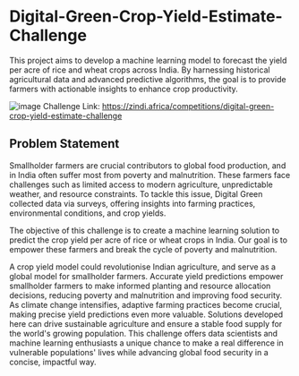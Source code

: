 # Digital-Green-Crop-Yield-Estimate-Challenge
This project aims to develop a machine learning model to forecast the yield per acre of rice and wheat crops across India. By harnessing historical agricultural data and advanced predictive algorithms, the goal is to provide farmers with actionable insights to enhance crop productivity. 

![image](https://github.com/user-attachments/assets/c9daaffe-79f9-4fb8-a2cc-16a904b8ba07)
Challenge Link: https://zindi.africa/competitions/digital-green-crop-yield-estimate-challenge

## Problem Statement
Smallholder farmers are crucial contributors to global food production, and in India often suffer most from poverty and malnutrition. These farmers face challenges such as limited access to modern agriculture, unpredictable weather, and resource constraints. To tackle this issue, Digital Green collected data via surveys, offering insights into farming practices, environmental conditions, and crop yields.

The objective of this challenge is to create a machine learning solution to predict the crop yield per acre of rice or wheat crops in India. Our goal is to empower these farmers and break the cycle of poverty and malnutrition.

A crop yield model could revolutionise Indian agriculture, and serve as a global model for smallholder farmers. Accurate yield predictions empower smallholder farmers to make informed planting and resource allocation decisions, reducing poverty and malnutrition and improving food security. As climate change intensifies, adaptive farming practices become crucial, making precise yield predictions even more valuable. Solutions developed here can drive sustainable agriculture and ensure a stable food supply for the world's growing population. This challenge offers data scientists and machine learning enthusiasts a unique chance to make a real difference in vulnerable populations' lives while advancing global food security in a concise, impactful way.
